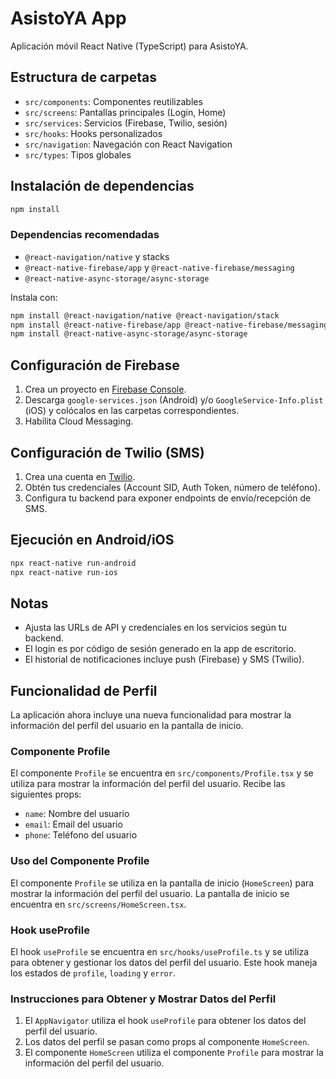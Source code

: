 # AsistoYA App

Aplicación móvil React Native (TypeScript) para AsistoYA.

## Estructura de carpetas

- `src/components`: Componentes reutilizables
- `src/screens`: Pantallas principales (Login, Home)
- `src/services`: Servicios (Firebase, Twilio, sesión)
- `src/hooks`: Hooks personalizados
- `src/navigation`: Navegación con React Navigation
- `src/types`: Tipos globales

## Instalación de dependencias

```sh
npm install
```

### Dependencias recomendadas

- `@react-navigation/native` y stacks
- `@react-native-firebase/app` y `@react-native-firebase/messaging`
- `@react-native-async-storage/async-storage`

Instala con:

```sh
npm install @react-navigation/native @react-navigation/stack
npm install @react-native-firebase/app @react-native-firebase/messaging
npm install @react-native-async-storage/async-storage
```

## Configuración de Firebase

1. Crea un proyecto en [Firebase Console](https://console.firebase.google.com/).
2. Descarga `google-services.json` (Android) y/o `GoogleService-Info.plist` (iOS) y colócalos en las carpetas correspondientes.
3. Habilita Cloud Messaging.

## Configuración de Twilio (SMS)

1. Crea una cuenta en [Twilio](https://www.twilio.com/).
2. Obtén tus credenciales (Account SID, Auth Token, número de teléfono).
3. Configura tu backend para exponer endpoints de envío/recepción de SMS.

## Ejecución en Android/iOS

```sh
npx react-native run-android
npx react-native run-ios
```

## Notas

- Ajusta las URLs de API y credenciales en los servicios según tu backend.
- El login es por código de sesión generado en la app de escritorio.
- El historial de notificaciones incluye push (Firebase) y SMS (Twilio).

## Funcionalidad de Perfil

La aplicación ahora incluye una nueva funcionalidad para mostrar la información del perfil del usuario en la pantalla de inicio.

### Componente Profile

El componente `Profile` se encuentra en `src/components/Profile.tsx` y se utiliza para mostrar la información del perfil del usuario. Recibe las siguientes props:

- `name`: Nombre del usuario
- `email`: Email del usuario
- `phone`: Teléfono del usuario

### Uso del Componente Profile

El componente `Profile` se utiliza en la pantalla de inicio (`HomeScreen`) para mostrar la información del perfil del usuario. La pantalla de inicio se encuentra en `src/screens/HomeScreen.tsx`.

### Hook useProfile

El hook `useProfile` se encuentra en `src/hooks/useProfile.ts` y se utiliza para obtener y gestionar los datos del perfil del usuario. Este hook maneja los estados de `profile`, `loading` y `error`.

### Instrucciones para Obtener y Mostrar Datos del Perfil

1. El `AppNavigator` utiliza el hook `useProfile` para obtener los datos del perfil del usuario.
2. Los datos del perfil se pasan como props al componente `HomeScreen`.
3. El componente `HomeScreen` utiliza el componente `Profile` para mostrar la información del perfil del usuario.
